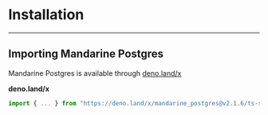 # Installation

-------

## Importing Mandarine Postgres
Mandarine Postgres is available through [deno.land/x](https://deno.land/x/mandarine_postgres)

**deno.land/x**
```ts
import { ... } from "https://deno.land/x/mandarine_postgres@v2.1.6/ts-src/mod.ts";
```